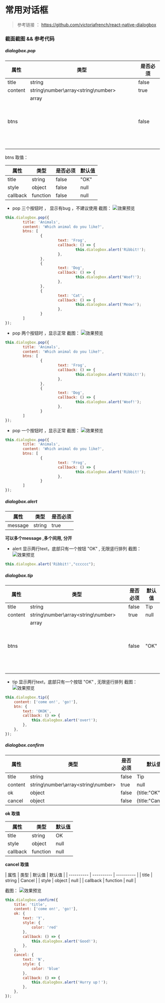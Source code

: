 # 常用对话框

> 参考链接 ： https://github.com/victoriafrench/react-native-dialogbox

### 截面截图 && 参考代码
##### dialogbox.pop 
| 属性 | 类型 | 是否必须 |
| ------ | ------ | ------ |
| title | string | false |
| content | string\number\array<string\number> | true |
| btns | array<object> | false |

btns 取值：

| 属性 | 类型 | 是否必须 | 默认值 |
| ------ | ------ | ------ | ------ | 
| title | string | false | "OK" |
| style | object | false | null |
| callback | function | false | null |

* pop 三个按钮时 ， 显示有bug ，不建议使用
截图：
![效果预览](https://raw.githubusercontent.com/a805883237/react-native-components/master/impress_img/dialogbox_pop_3btns.jpg)
```js
this.dialogbox.pop({
		title: 'Animals',
		content: 'Which animal do you like?',
		btns: [
				{
						text: 'Frog',
						callback: () => {
								this.dialogbox.alert('Ribbit!');
						},
				},
				{
						text: 'Dog',
						callback: () => {
								this.dialogbox.alert('Woof!');
						},
				},
				{
						text: 'Cat',
						callback: () => {
								this.dialogbox.alert('Meow!');
						},
				}
		]
});
```
* pop 两个按钮时 ，显示正常
截图：
![效果预览](https://raw.githubusercontent.com/a805883237/react-native-components/master/impress_img/dialogbox_pop_2btns.jpg)
```js
this.dialogbox.pop({
		title: 'Animals',
		content: 'Which animal do you like?',
		btns: [
				{
						text: 'Frog',
						callback: () => {
								this.dialogbox.alert('Ribbit!');
						},
				},
				{
						text: 'Dog',
						callback: () => {
								this.dialogbox.alert('Woof!');
						},
				}
		]
});
```
* pop 一个按钮时 ，显示正常
截图：
![效果预览](https://raw.githubusercontent.com/a805883237/react-native-components/master/impress_img/dialogbox_pop_1btn.jpg)
```js
this.dialogbox.pop({
		title: 'Animals',
		content: 'Which animal do you like?',
		btns: [
				{
						text: 'Frog',
						callback: () => {
								this.dialogbox.alert('Ribbit!');
						},
				}
		]
});
```


##### dialogbox.alert
 
| 属性 | 类型 | 是否必须 |
| ------ | ------ | ------ |
| message | string | true |

**可以多个message ,多个间用, 分开**
* alert 显示两行text，底部只有一个按钮 "OK" , 无限竖行排列
截图：
![效果预览](https://raw.githubusercontent.com/a805883237/react-native-components/master/impress_img/dialogbox_alert_2text.jpg)
```js
this.dialogbox.alert('Ribbit!',"cccccc");
```



##### dialogbox.tip 
| 属性 | 类型 | 是否必须 | 默认值 |
| ------ | ------ | ------ | ------- |
| title | string | false | Tip |
| content | string\number\array<string\number> | true | null |
| btns | array<object> | false | "OK" |
* tip 显示两行text，底部只有一个按钮 "OK" , 无限竖行排列
截图：
![效果预览](https://raw.githubusercontent.com/a805883237/react-native-components/master/impress_img/dialogbox_tip_2text.jpg)
```js
this.dialogbox.tip({
	content: ['come on!', 'go!'],
	btn: {
		text: 'OKOK',
		callback: () => {
			this.dialogbox.alert('over!');
		},
	},
});
```


##### dialogbox.confirm 
| 属性 | 类型 | 是否必须 | 默认值 |
| ---------- | ---------- | ---------- | ----------- |
| title | string | false | Tip |
| content | string\number\array<string\number> | true | null |
| ok | object | false | {title:"OK"} |
| cancel | object | false | {title:"Cancel"} |

**ok 取值**

| 属性 | 类型 | 默认值 |
| ---------- | ---------- | ---------- |
| title | string | OK |
| style | object | null |
| callback | function | null |

**cancel 取值**

| 属性 | 类型 | 默认值 | 默认值 |
| ---------- | ---------- | ---------- |
| title | string | Cancel |
| style | object | null |
| callback | function | null |

截图：
![效果预览](https://raw.githubusercontent.com/a805883237/react-native-components/master/impress_img/dialogbox_confirm_all.jpg)
```js
this.dialogbox.confirm({
	title: 'title',
	content: ['come on!', 'go!'],
	ok: {
		text: 'Y',
		style: {
			color: 'red'
		},
		callback: () => {
			this.dialogbox.alert('Good!');
		},
	},
	cancel: {
		text: 'N',
		style: {
			color: 'blue'
		},
		callback: () => {
			this.dialogbox.alert('Hurry up！');
		},
	},
});
```


